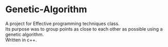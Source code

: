 # Genetic-Algorithm
A project for Effective programming techniques class.
<br>
Its purpose was to group points as close to each other as possible using a genetic algorithm.
<br>
Written in c++.

